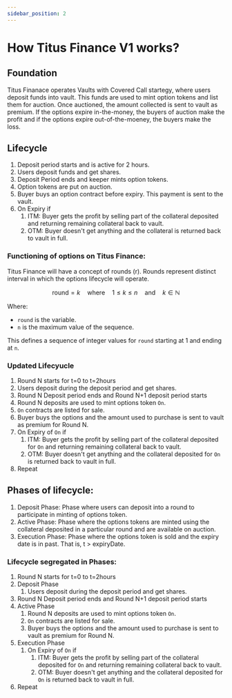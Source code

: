 ```yaml
---
sidebar_position: 2
---
```


# How Titus Finance V1 works?

## Foundation
Titus Finanace operates Vaults with Covered Call startegy, where users deposit funds into vault. This funds are used to mint option tokens and list them for auction. Once auctioned, the amount collected is sent to vault as premium. If the options expire in-the-money, the buyers of auction make the profit and if the options expire out-of-the-moeney, the buyers make the loss.

## Lifecycle
1. Deposit period starts and is active for 2 hours.
2. Users deposit funds and get shares.
3. Deposit Period ends and keeper mints option tokens.
4. Option tokens are put on auction.
5. Buyer buys an option contract before expiry. This payment is sent to the vault.
6. On Expiry if
    1. ITM: Buyer gets the profit by selling part of the collateral deposited and returning remaining collateral back to vault.
    2. OTM: Buyer doesn't get anything and the collateral is returned back to vault in full.

### Functioning of options on Titus Finance:
Titus Finance will have a concept of rounds (r). Rounds represent distinct interval in which the options lifecycle will operate.

$$
\text{round} = k \quad \text{where} \quad 1 \leq k \leq n \quad \text{and} \quad k \in \mathbb{N}
$$

Where:
- `round` is the variable.
- `n` is the maximum value of the sequence.

This defines a sequence of integer values for `round` starting at 1 and ending at `n`.

### Updated Lifecyucle
1. Round N starts for t=0 to t=2hours
2. Users deposit during the deposit period and get shares.
3. Round N Deposit period ends and Round N+1 deposit period starts
4. Round N deposits are used to mint options token `On`.
5. `On` contracts are listed for sale.
6. Buyer buys the options and the amount used to purchase is sent to vault as premium for Round N.
7. On Expiry of `On` if
    1. ITM: Buyer gets the profit by selling part of the collateral deposited for `On` and returning remaining collateral back to vault.
    2. OTM: Buyer doesn't get anything and the collateral deposited for `On` is returned back to vault in full.
8. Repeat

## Phases of lifecycle:
1. Deposit Phase: Phase where users can deposit into a round to participate in minting of options token.
2. Active Phase: Phase where the options tokens are minted using the collateral deposited in a particular round and are available on auction.
3. Execution Phase: Phase where the options token is sold and the expiry date is in past. That is, t > expiryDate.

### Lifecycle segregated in Phases:
1. Round N starts for t=0 to t=2hours
2. Deposit Phase
    1. Users deposit during the deposit period and get shares.
3. Round N Deposit period ends and Round N+1 deposit period starts
4. Active Phase
    1. Round N deposits are used to mint options token `On`.
    2. `On` contracts are listed for sale.
    3. Buyer buys the options and the amount used to purchase is sent to vault as premium for Round N.
5. Execution Phase
    1. On Expiry of `On` if
        1. ITM: Buyer gets the profit by    selling part of the collateral     deposited for `On` and returning  remaining collateral back to vault.
        2. OTM: Buyer doesn't get anything  and the collateral deposited for `On`  is returned back to vault in full.
8. Repeat
